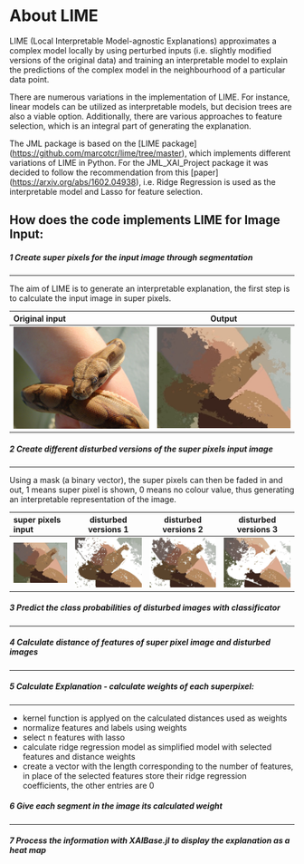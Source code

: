 # About LIME
LIME (Local Interpretable Model-agnostic Explanations) approximates a complex model locally by using perturbed inputs (i.e. slightly modified versions of the original data) and training an interpretable model to explain the predictions of the complex model in the neighbourhood of a particular data point.

There are numerous variations in the implementation of LIME. For instance, linear models can be utilized as interpretable models, but decision trees are also a viable option. Additionally, there are various approaches to feature selection, which is an integral part of generating the explanation.

The JML package is based on the [LIME package] (https://github.com/marcotcr/lime/tree/master), which implements different variations of LIME in Python. For the JML_XAI_Project package it was decided to follow the recommendation from this [paper] (https://arxiv.org/abs/1602.04938), i.e. Ridge Regression is used as the interpretable model and Lasso for feature selection.




## How does the code implements LIME for Image Input:
##### 1 Create super pixels for the input image through segmentation
---
The aim of LIME is to generate an interpretable explanation, the first step is to calculate the input image in super pixels. 

| Original input        | Output                     |
|:---------------------------|:------------------------------:|
| ![](images/boa_constrictor.JPEG)  | ![](images/fudged_image1.jpg)  |


##### 2 Create different disturbed versions of the super pixels input image
---
Using a mask (a binary vector), the super pixels can then be faded in and out, 1 means super pixel is shown, 0 means no colour value, thus generating an interpretable representation of the image.


|  super pixels input             | disturbed versions 1    | disturbed versions 2 | disturbed versions 3       |
|:-------------------------------|:----------------------------:|:------------------------:|:------------------------------:|
| ![](images/fudged_image1.jpg)  | ![](images/fudged_image2.jpg)| ![](images/fudged_image3.jpg) | ![](images/fudged_image4.jpg) |

  
##### 3 Predict the class probabilities of disturbed images with classificator
---

##### 4 Calculate distance of features of super pixel image and disturbed images
---

##### 5 Calculate Explanation - calculate weights of each superpixel:
---

- kernel function is applyed on the calculated distances used as weights
- normalize features and labels using weights
- select n features with lasso
- calculate ridge regression model as simplified model with selected features and distance weights
- create a vector with the length corresponding to the number of features, in place of the selected features store their ridge regression coefficients, the other entries are 0

##### 6 Give each segment in the image its calculated weight
---

##### 7 Process the information with XAIBase.jl to display the explanation as a heat map


